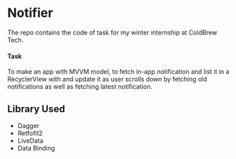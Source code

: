 # Notifier 
The repo contains the code of task for my winter internship at ColdBrew
Tech. 
#### Task 
To make an app with MVVM model, to fetch in-app notification and list it in a RecyclerView with and
update it as user scrolls down by fetching old notifications as well as
fetching latest notification. 
## Library Used 
* Dagger
* Retfofit2
* LiveData
* Data Binding

